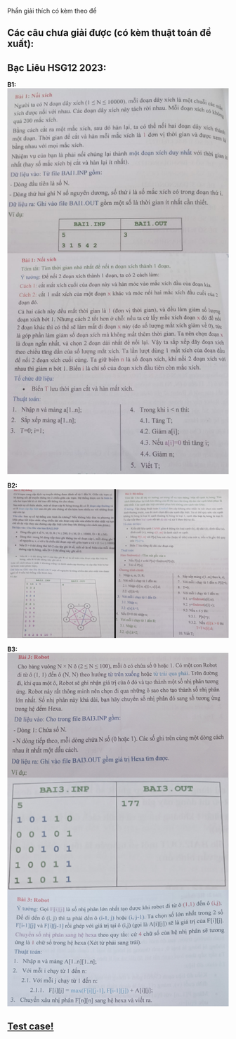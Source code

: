 Phần giải thích có kèm theo đề

## Các câu chưa giải được (có kèm thuật toán đề xuất):

## Bạc Liêu HSG12 2023:
**B1:**
![Câu 1:](./assets/1.png)  

**B2:**
![B2](./assets/2.png)

**B3:**
![B3](./assets/3.png)

## [Test case!](https://github.com/baotrwg/HSG11-2025/tree/main/B%E1%BA%A1c-Li%C3%AAu-12-2023/Cases)
